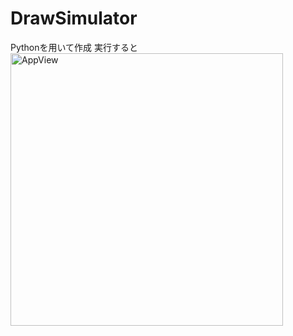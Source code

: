 # DrawSimulator
Pythonを用いて作成
実行すると
<img width="436" alt="AppView" src="https://user-images.githubusercontent.com/107239912/230272308-93e2f2a7-b61d-4399-a721-30bea92fc050.png">
